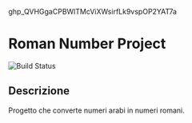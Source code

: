 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
# Roman Number Project

![Build Status](https://img.shields.io/github/actions/workflow/status/VladMTSS/Ass2/maven.yml?branch=develop)

## Descrizione
Progetto che converte numeri arabi in numeri romani.
